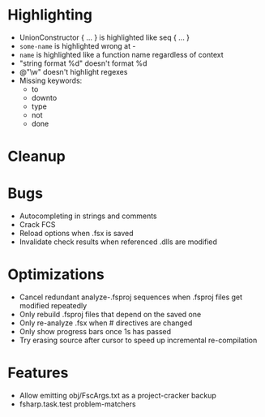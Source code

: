 # Highlighting
- UnionConstructor { ... } is highlighted like seq { ... }
- ``some-name`` is highlighted wrong at -
- ``name`` is highlighted like a function name regardless of context
- "string format %d" doesn't format %d
- @"\w" doesn't highlight regexes
- Missing keywords:
  - to
  - downto
  - type
  - not
  - done

# Cleanup

# Bugs
- Autocompleting in strings and comments
- Crack FCS
- Reload options when .fsx is saved
- Invalidate check results when referenced .dlls are modified

# Optimizations
- Cancel redundant analyze-.fsproj sequences when .fsproj files get modified repeatedly
- Only rebuild .fsproj files that depend on the saved one
- Only re-analyze .fsx when # directives are changed
- Only show progress bars once 1s has passed
- Try erasing source after cursor to speed up incremental re-compilation

# Features
- Allow emitting obj/FscArgs.txt as a project-cracker backup
- fsharp.task.test problem-matchers